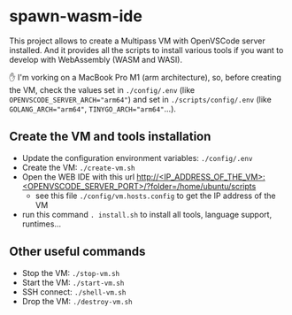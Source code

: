 # spawn-wasm-ide

This project allows to create a Multipass VM with OpenVSCode server installed. And it provides all the scripts to install various tools if you want to develop with WebAssembly (WASM and WASI).

✋ I'm vorking on a MacBook Pro M1 (arm architecture), so, before creating the VM, check the values set in `./config/.env` (like `OPENVSCODE_SERVER_ARCH="arm64"`) and set in `./scripts/config/.env` (like `GOLANG_ARCH="arm64"`, `TINYGO_ARCH="arm64"`...).

## Create the VM and tools installation

- Update the configuration environment variables: `./config/.env`
- Create the VM: `./create-vm.sh`
- Open the WEB IDE with this url [http://<IP_ADDRESS_OF_THE_VM>:<OPENVSCODE_SERVER_PORT>/?folder=/home/ubuntu/scripts](http://<IP_ADDRESS_OF_THE_VM>:8080/?folder=/home/ubuntu/scripts)
  - see this file `./config/vm.hosts.config` to get the IP address of the VM
- run this command `. install.sh` to install all tools, language support, runtimes...

## Other useful commands

- Stop the VM: `./stop-vm.sh`
- Start the VM: `./start-vm.sh`
- SSH connect: `./shell-vm.sh`
- Drop the VM: `./destroy-vm.sh`